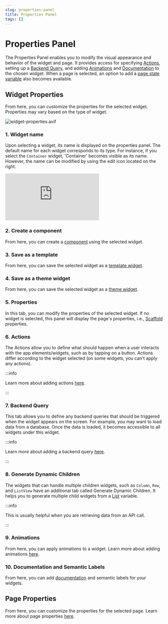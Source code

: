 ```yaml
---
slug: properties-panel
title: Properties Panel
tags: []
---
```

# Properties Panel

The Properties Panel enables you to modify the visual appearance and behavior of the widget and page. It provides access for specifying [Actions](#), setting up a [Backend Query](#), and adding [Animations](#) and [Documentation](#) to the chosen widget. When a page is selected, an option to add a [page state variable](#) also becomes available.

## Widget Properties

From here, you can customize the properties for the selected widget. Properties may vary based on the type of widget.

![widget-properties.avif](imgs/widget-properties.avif)

### 1. Widget name

Upon selecting a widget, its name is displayed on the properties panel. The default name for each widget corresponds to its type. For instance, if you select the `Container` widget, 'Container' becomes visible as its name. However, the name can be modified by using the edit icon located on the right.

<div style={{
    position: 'relative',
    paddingBottom: 'calc(56.67989417989418% + 41px)', // Keeps the aspect ratio and additional padding
    height: 0,
    width: '100%'
}}>
    <iframe 
        src="https://demo.arcade.software/BgsrkEQ6WgcdHDaCtLqh?embed&show_copy_link=true"
        title="Sharing a Project with a User"
        style={{
            position: 'absolute',
            top: 0,
            left: 0,
            width: '100%',
            height: '100%',
            colorScheme: 'light'
        }}
        frameborder="0"
        loading="lazy"
        webkitAllowFullScreen
        mozAllowFullScreen
        allowFullScreen
        allow="clipboard-write">
    </iframe>
</div>

### 2. Create a component

From here, you can create a [component](#) using the selected widget.

### 3. Save as a template

From here, you can save the selected widget as a [template widget](#).

### 4. Save as a theme widget

From here, you can save the selected widget as a [theme widget](#).

### 5. Properties

In this tab, you can modify the properties of the selected widget. If no widget is selected, this panel will display the page's properties, i.e., [Scaffold](#) properties.

### 6. Actions

The Actions allow you to define what should happen when a user interacts with the app elements/widgets, such as by tapping on a button. Actions differ according to the widget selected (on some widgets, you can't apply any actions).

:::info

Learn more about adding actions [here](#).

:::

### 7. Backend Query

This tab allows you to define any backend queries that should be triggered when the widget appears on the screen. For example, you may want to load data from a database. Once the data is loaded, it becomes accessible to all widgets under this widget.

:::info

Learn more about adding a backend query [here](#).

:::

### 8. Generate Dynamic Children

The widgets that can handle multiple children widgets, such as `Column`, `Row`, and `ListView` have an additional tab called Generate Dynamic Children. It helps you to generate multiple child widgets from a [List](#) variable.

:::info

This is usually helpful when you are retrieving data from an API call.

:::

### 9. Animations

From here, you can apply animations to a widget.  Learn more about adding animations [here](https://docs.flutterflow.io/widgets-and-components/animations). 

### 10. Documentation and Semantic Labels

From here, you can add [documentation](#) and semantic labels for your widgets.

## Page Properties

From here, you can customize the properties for the selected page. Learn more about page properties [here](#).